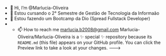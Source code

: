 - 👋 Hi, I’m @Marlucia-Oliveira
- 👀 Estou cursando o  2° Semestre de Gestão de Tecnologia da Informaão
- 🌱 Estou fazendo um Bootcamp da Dio  (Spread Fullstack Developer)
- - 📫 How to reach me  marlucia.b2008@gmail.com
Marlucia-Oliveira/Marlucia-Oliveira is a ✨ special ✨ repository because its `README.md` (this file) appears on your GitHub profile.
You can click the Preview link to take a look at your changes.
--->
